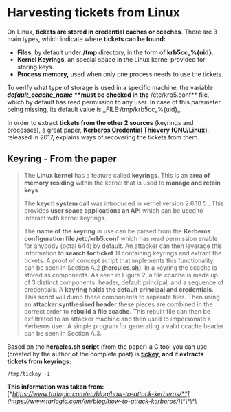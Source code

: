 # Harvesting tickets from Linux

On Linux, **tickets are stored in credential caches or ccaches**. There are 3 main types, which indicate where **tickets can be found:**

* **Files**, by default under **/tmp** directory, in the form of **krb5cc\_%{uid}.**
* **Kernel Keyrings**, an special space in the Linux kernel provided for storing keys.
* **Process memory,** used when only one process needs to use the tickets.

To verify what type of storage is used in a specific machine, the variable _**default\_ccache\_name**_ **\*\*must be checked in the** /etc/krb5.conf\*\* file, which by default has read permission to any user. In case of this parameter being missing, its default value is _FILE:/tmp/krb5cc\_%{uid}\_.

In order to extract **tickets from the other 2 sources** \(keyrings and processes\), a great paper, [**Kerberos Credential Thievery \(GNU/Linux\)**](https://www.delaat.net/rp/2016-2017/p97/report.pdf), released in 2017, explains ways of recovering the tickets from them.

## Keyring - From the paper

> The **Linux kernel** has a feature called **keyrings**. This is an **area of memory residing** within the kernel that is used to **manage and retain keys**.
>
> The **keyctl system call** was introduced in kernel version 2.6.10 5 . This provides **user space applications an API** which can be used to interact with kernel keyrings.
>
> The **name of the keyring** in use can be parsed from the **Kerberos configuration file /etc/krb5.conf** which has read permission enable for anybody \(octal 644\) by default. An attacker can then leverage this information to **search for ticket** 11 containing keyrings and extract the tickets. A proof of concept script that implements this functionality can be seen in Section A.2 **\(hercules.sh\)**. In a keyring the ccache is stored as components. As seen in Figure 2, a file ccache is made up of 3 distinct components: header, default principal, and a sequence of credentials. A **keyring holds the default principal and credentials**. This script will dump these components to separate files. Then using an **attacker synthesised header** these pieces are combined in the correct order to **rebuild a file ccache**. This rebuilt file can then be exfiltrated to an attacker machine and then used to impersonate a Kerberos user. A simple program for generating a valid ccache header can be seen in Section A.3.

Based on the **heracles.sh script** \(from the paper\) a C tool you can use \(created by the author of the complete post\) is [**tickey**](https://github.com/TarlogicSecurity/tickey)**, and it extracts tickets from keyrings:**

```text
/tmp/tickey -i
```

**This information was taken from:** [**https://www.tarlogic.com/en/blog/how-to-attack-kerberos/**](https://www.tarlogic.com/en/blog/how-to-attack-kerberos/)\*\*\*\*

